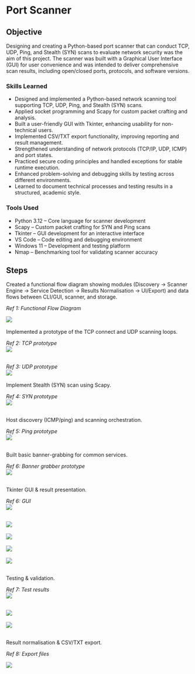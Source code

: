 # Port Scanner

## Objective

Designing and creating a Python-based port scanner that can conduct TCP, UDP, Ping, and Stealth (SYN) scans to evaluate network security was the aim of this project. The scanner was built with a Graphical User Interface (GUI) for user convenience and was intended to deliver comprehensive scan results, including open/closed ports, protocols, and software versions. 

### Skills Learned

- Designed and implemented a Python-based network scanning tool supporting TCP, UDP, Ping, and Stealth (SYN) scans.
- Applied socket programming and Scapy for custom packet crafting and analysis.
- Built a user-friendly GUI with Tkinter, enhancing usability for non-technical users.
- Implemented CSV/TXT export functionality, improving reporting and result management.
- Strengthened understanding of network protocols (TCP/IP, UDP, ICMP) and port states.
- Practiced secure coding principles and handled exceptions for stable runtime execution.
- Enhanced problem-solving and debugging skills by testing across different environments.
- Learned to document technical processes and testing results in a structured, academic style.

### Tools Used

- Python 3.12 – Core language for scanner development
- Scapy – Custom packet crafting for SYN and Ping scans
- Tkinter – GUI development for an interactive interface
- VS Code – Code editing and debugging environment
- Windows 11 – Development and testing platform
- Nmap – Benchmarking tool for validating scanner accuracy

## Steps
Created a functional flow diagram showing modules (Discovery → Scanner Engine → Service Detection → Results Normalisation → UI/Export) and data flows between CLI/GUI, scanner, and storage.

*Ref 1: Functional Flow Diagram*  <br/>

<img src="https://i.imgur.com/iQKfboU.png"/>
<br />
<br />
Implemented a prototype of the TCP connect and UDP scanning loops. <br/>

*Ref 2: TCP prototype*  <br/>
<img src="https://i.imgur.com/gtiEi2s.png"/>
<br />
<br />

*Ref 3: UDP prototype*  <br/>
<img src="https://i.imgur.com/s0ayEux.png"/>
<br />
<br />
Implement Stealth (SYN) scan using Scapy. <br/>

*Ref 4: SYN prototype*  <br/>
<img src="https://i.imgur.com/8RHnnMv.png"/>
<br />
<br />

Host discovery (ICMP/ping) and scanning orchestration. <br/>

*Ref 5: Ping prototype*  <br/>
<img src="https://i.imgur.com/juHP3sv.png"/>
<br />
<br />

Built basic banner-grabbing for common services. <br/>

*Ref 6: Banner grabber prototype*  <br/>
<img src="https://i.imgur.com/586fjIR.png"/>
<br />
<br />

Tkinter GUI & result presentation. <br/>

*Ref 6: GUI*  <br/>
<img src="https://i.imgur.com/C7Xx7Ks.png"/>
<br />
<br />

<img src="https://i.imgur.com/ajwOM2j.png"/>
<br />
<br />

<img src="https://i.imgur.com/0rTU0r8.png"/>
<br />
<br />

<img src="https://i.imgur.com/uHKfUvj.png"/>
<br />
<br />

<img src="https://i.imgur.com/7sme2tg.png"/>
<br />
<br />

Testing & validation.

*Ref 7: Test results*  <br/>
<img src="https://i.imgur.com/2Tb9iKM.png"/>
<br />
<br />

<img src="https://i.imgur.com/6Ywij7j.png"/>
<br />
<br />

<img src="https://i.imgur.com/4tSH1kU.png"/>
<br />
<br />

Result normalisation & CSV/TXT export.

*Ref 8: Export files*  <br/>

<img src="https://i.imgur.com/Pl5eR37.png"/>
<br />
<br />

